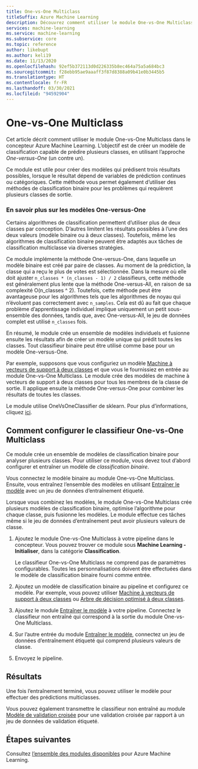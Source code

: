 ```yaml
---
title: One-vs-One Multiclass
titleSuffix: Azure Machine Learning
description: Découvrez comment utiliser le module One-vs-One Multiclass dans Azure Machine Learning pour créer un modèle de classification multiclasse à partir d’un ensemble de modèles de classification binaire.
services: machine-learning
ms.service: machine-learning
ms.subservice: core
ms.topic: reference
author: likebupt
ms.author: keli19
ms.date: 11/13/2020
ms.openlocfilehash: 92ef5b372113d0d226335b8ec464a75a5a684bc3
ms.sourcegitcommit: f28ebb95ae9aaaff3f87d8388a09b41e0b3445b5
ms.translationtype: HT
ms.contentlocale: fr-FR
ms.lasthandoff: 03/30/2021
ms.locfileid: "94592904"
---
```

# <a name="one-vs-one-multiclass"></a>One-vs-One Multiclass

Cet article décrit comment utiliser le module One-vs-One Multiclass dans le concepteur Azure Machine Learning. L’objectif est de créer un modèle de classification capable de prédire plusieurs classes, en utilisant l’approche *One-versus-One* (un contre un).

Ce module est utile pour créer des modèles qui prédisent trois résultats possibles, lorsque le résultat dépend de variables de prédiction continues ou catégoriques. Cette méthode vous permet également d’utiliser des méthodes de classification binaire pour les problèmes qui requièrent plusieurs classes de sortie.

### <a name="more-about-one-versus-one-models"></a>En savoir plus sur les modèles One-versus-One

Certains algorithmes de classification permettent d’utiliser plus de deux classes par conception. D’autres limitent les résultats possibles à l’une des deux valeurs (modèle binaire ou à deux classes). Toutefois, même les algorithmes de classification binaire peuvent être adaptés aux tâches de classification multiclasse via diverses stratégies. 

Ce module implémente la méthode One-versus-One, dans laquelle un modèle binaire est créé par paire de classes. Au moment de la prédiction, la classe qui a reçu le plus de votes est sélectionnée. Dans la mesure où elle doit ajuster `n_classes * (n_classes - 1) / 2` classifieurs, cette méthode est généralement plus lente que la méthode One-versus-All, en raison de sa complexité O(n_classes ^ 2). Toutefois, cette méthode peut être avantageuse pour les algorithmes tels que les algorithmes de noyau qui n’évoluent pas correctement avec `n_samples`. Cela est dû au fait que chaque problème d’apprentissage individuel implique uniquement un petit sous-ensemble des données, tandis que, avec One-versus-All, le jeu de données complet est utilisé `n_classes` fois.

En résumé, le module crée un ensemble de modèles individuels et fusionne ensuite les résultats afin de créer un modèle unique qui prédit toutes les classes. Tout classifieur binaire peut être utilisé comme base pour un modèle One-versus-One.  

Par exemple, supposons que vous configuriez un modèle [Machine à vecteurs de support à deux classes](two-class-support-vector-machine.md) et que vous le fournissiez en entrée au module One-vs-One Multiclass. Le module crée des modèles de machine à vecteurs de support à deux classes pour tous les membres de la classe de sortie. Il applique ensuite la méthode One-versus-One pour combiner les résultats de toutes les classes.  

Le module utilise OneVsOneClassifier de sklearn. Pour plus d’informations, cliquez [ici](https://scikit-learn.org/stable/modules/generated/sklearn.multiclass.OneVsOneClassifier.html).

## <a name="how-to-configure-the-one-vs-one-multiclass-classifier"></a>Comment configurer le classifieur One-vs-One Multiclass  

Ce module crée un ensemble de modèles de classification binaire pour analyser plusieurs classes. Pour utiliser ce module, vous devez tout d’abord configurer et entraîner un modèle de *classification binaire*. 

Vous connectez le modèle binaire au module One-vs-One Multiclass. Ensuite, vous entraînez l’ensemble des modèles en utilisant [Entraîner le modèle](train-model.md) avec un jeu de données d’entraînement étiqueté.

Lorsque vous combinez les modèles, le module One-vs-One Multiclass crée plusieurs modèles de classification binaire, optimise l’algorithme pour chaque classe, puis fusionne les modèles. Le module effectue ces tâches même si le jeu de données d’entraînement peut avoir plusieurs valeurs de classe.

1. Ajoutez le module One-vs-One Multiclass à votre pipeline dans le concepteur. Vous pouvez trouver ce module sous **Machine Learning - Initialiser**, dans la catégorie **Classification**.

   Le classifieur One-vs-One Multiclass ne comprend pas de paramètres configurables. Toutes les personnalisations doivent être effectuées dans le modèle de classification binaire fourni comme entrée.

2. Ajoutez un modèle de classification binaire au pipeline et configurez ce modèle. Par exemple, vous pouvez utiliser [Machine à vecteurs de support à deux classes](two-class-support-vector-machine.md) ou [Arbre de décision optimisé à deux classes](two-class-boosted-decision-tree.md).

3. Ajoutez le module [Entraîner le modèle](train-model.md) à votre pipeline. Connectez le classifieur non entraîné qui correspond à la sortie du module One-vs-One Multiclass.

4. Sur l’autre entrée du module [Entraîner le modèle](train-model.md), connectez un jeu de données d’entraînement étiqueté qui comprend plusieurs valeurs de classe.

5. Envoyez le pipeline.

## <a name="results"></a>Résultats

Une fois l’entraînement terminé, vous pouvez utiliser le modèle pour effectuer des prédictions multiclasses.

Vous pouvez également transmettre le classifieur non entraîné au module [Modèle de validation croisée](cross-validate-model.md) pour une validation croisée par rapport à un jeu de données de validation étiqueté.


## <a name="next-steps"></a>Étapes suivantes

Consultez [l’ensemble des modules disponibles](module-reference.md) pour Azure Machine Learning. 
